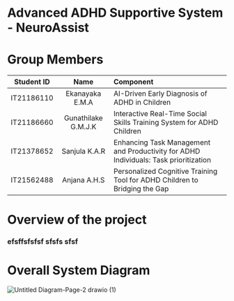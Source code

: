 # Advanced ADHD Supportive System - NeuroAssist

# Group Members

|   Student ID | Name| Component |
| :---:         |     :---:      |          :--- |
| IT21186110  | Ekanayaka E.M.A | AI-Driven Early Diagnosis of ADHD in Children |
| IT21186660     | Gunathilake G.M.J.K | Interactive Real-Time Social Skills Training System for ADHD Children  |
| IT21378652     | Sanjula K.A.R | Enhancing Task Management and Productivity for ADHD Individuals: Task prioritization  |
| IT21562488  | Anjana A.H.S | Personalized Cognitive Training Tool for ADHD Children to Bridging the Gap     |


# Overview of the project
### efsffsfsfsf sfsfs sfsf


# Overall System Diagram
![Untitled Diagram-Page-2 drawio (1)](https://github.com/user-attachments/assets/fe6fb785-1238-4228-95a7-01e54b39b397)





